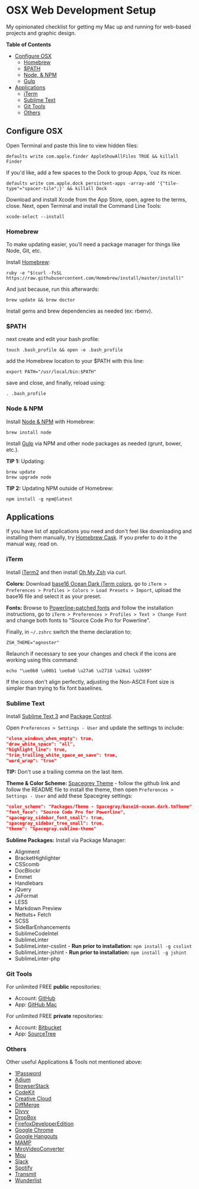 # OSX Web Development Setup

My opinionated checklist for getting my Mac up and running for web-based projects and graphic design.

**Table of Contents**

- [Configure OSX](#configure-osx)
	- [Homebrew](#homebrew)
	- [$PATH](#path)
	- [Node, & NPM](#node--npm)
	- [Gulp](#gulp)
- [Applications](#applications)
	- [iTerm](#iterm)
	- [Sublime Text](#sublime-text)
	- [Git Tools](#git-tools)
	- [Others](#others)

## Configure OSX

Open Terminal and paste this line to view hidden files:

```
defaults write com.apple.finder AppleShowAllFiles TRUE && killall Finder
```

If you'd like, add a few spaces to the Dock to group Apps, 'cuz its nicer.

```
defaults write com.apple.dock persistent-apps -array-add '{"tile-type"="spacer-tile";}' && killall Dock
```

Download and install Xcode from the App Store, open, agree to the terms, close. Next, open Terminal and install the Command Line Tools:

```
xcode-select --install
```

### Homebrew

To make updating easier, you'll need a package manager for things like Node, Git, etc.

Install [Homebrew](http://brew.sh/):

```
ruby -e "$(curl -fsSL https://raw.githubusercontent.com/Homebrew/install/master/install)"
```

And just because, run this afterwards:

```
brew update && brew doctor
```

Install gems and brew dependencies as needed (ex: rbenv).

### $PATH

next create and edit your bash profile:

```
touch .bash_profile && open -e .bash_profile
```

add the Homebrew location to your $PATH with this line:

```
export PATH="/usr/local/bin:$PATH"
```

save and close, and finally, reload using:

```
. .bash_profile
```

### Node & NPM

Install [Node & NPM](#) with Homebrew:

```
brew install node
```

Install [Gulp](http://gulpjs.com/) via NPM and other node packages as needed (grunt, bower, etc.).

**TIP 1:** Updating:

```
brew update
brew upgrade node
```

**TIP 2:** Updating NPM outside of Homebrew:

```
npm install -g npm@latest
```

## Applications

If you have list of applications you need and don't feel like downloading and installing them manually, try [Homebrew Cask](http://caskroom.io/). If you prefer to do it the manual way, read on.

### iTerm

Install [iTerm2](https://www.iterm2.com/) and then install [Oh My Zsh](https://github.com/robbyrussell/oh-my-zsh) via curl.

**Colors:**
Download [base16 Ocean Dark iTerm colors](https://raw.githubusercontent.com/chriskempson/base16-iterm2/master/base16-ocean.dark.itermcolors), go to `iTerm > Preferences > Profiles > Colors > Load Presets > Import`, upload the base16 file and select it as your preset.

**Fonts:**
Browse to [Powerline-patched fonts](https://github.com/powerline/fonts) and follow the installation instructions, go to `iTerm > Preferences > Profiles > Text > Change Font` and change both fonts to "Source Code Pro for Powerline".

Finally, in `~/.zshrc` switch the theme declaration to:

```
ZSH_THEME="agnoster"
```

Relaunch if necessary to see your changes and check if the icons are working using this command:

```
echo "\ue0b0 \u00b1 \ue0a0 \u27a6 \u2718 \u26a1 \u2699"
```

If the icons don't align perfectly, adjusting the Non-ASCII Font size is simpler than trying to fix font baselines.

### Sublime Text

Install [Sublime Text 3](http://www.sublimetext.com/3) and [Package Control](https://packagecontrol.io/installation).

Open `Preferences > Settings - User` and update the settings to include:

```json
"close_windows_when_empty": true,
"draw_white_space": "all",
"highlight_line": true,
"trim_trailing_white_space_on_save": true,
"word_wrap": "true"
```

**TIP:** Don't use a trailing comma on the last item.

**Theme & Color Scheme:**
[Spacegrey Theme](http://kkga.github.io/spacegray/) - follow the github link  and follow the README file to install the theme, then open `Preferences > Settings - User` and add these Spacegrey settings:

```json
"color_scheme": "Packages/Theme - Spacegray/base16-ocean.dark.tmTheme",
"font_face": "Source Code Pro for Powerline",
"spacegray_sidebar_font_small": true,
"spacegray_sidebar_tree_small": true,
"theme": "Spacegray.sublime-theme"
```

**Sublime Packages:**
Install via Package Manager:

- Alignment
- BracketHighlighter
- CSScomb
- DocBlockr
- Emmet
- Handlebars
- jQuery
- JsFormat
- LESS
- Markdown Preview
- Nettuts+ Fetch
- SCSS
- SideBarEnhancements
- SublimeCodeIntel
- SublimeLinter
- SublimeLinter-csslint - **Run prior to installation:** `npm install -g csslint`
- SublimeLinter-jshint - **Run prior to installation:** `npm install -g jshint`
- SublimeLinter-php

### Git Tools

For unlimited FREE **public** repositories:

- Account: [GitHub](https://github.com/)
- App: [GitHub Mac](https://mac.github.com/)

For unlimited FREE **private** repositories:

- Account: [Bitbucket](https://bitbucket.org/)
- App: [SourceTree](https://www.sourcetreeapp.com/)

### Others

Other useful Applications & Tools not mentioned above:

- [1Password](https://agilebits.com/onepassword)
- [Adium](https://adium.im/)
- [BrowserStack](https://www.browserstack.com/)
- [CodeKit](https://incident57.com/codekit/)
- [Creative Cloud](http://www.adobe.com/creativecloud.html)
- [DiffMerge](https://sourcegear.com/diffmerge/)
- [Divvy](http://mizage.com/divvy/)
- [DropBox](https://www.dropbox.com/)
- [FirefoxDeveloperEdition](https://www.mozilla.org/en-US/firefox/developer/)
- [Google Chrome](http://www.google.com/chrome/)
- [Google Hangouts](https://plus.google.com/hangouts)
- [MAMP](https://www.mamp.info/en/downloads/)
- [MiroVideoConverter](http://www.mirovideoconverter.com/)
- [Mou](http://25.io/mou/)
- [Slack](https://slack.com/)
- [Spotify](https://www.spotify.com/)
- [Transmit](https://panic.com/transmit/)
- [Wunderlist](https://www.wunderlist.com/)

